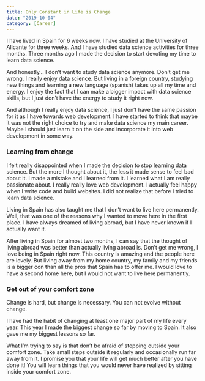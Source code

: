 ```yaml
---
title: Only Constant in Life is Change
date: "2019-10-04"
category: [Career]
---
```


I have lived in Spain for 6 weeks now. I have studied at the University of Alicante for three weeks. And I have studied data science activities for three months. Three months ago I made the decision to start devoting my time to learn data science.

And honestly… I don’t want to study data science anymore. Don’t get me wrong, I really enjoy data science. But living in a foreign country, studying new things and learning a new language (spanish) takes up all my time and energy. I enjoy the fact that I can make a bigger impact with data science skills, but I just don’t have the energy to study it right now.

And although I really enjoy data science, I just don’t have the same passion for it as I have towards web development. I have started to think that maybe it was not the right choice to try and make data science my main career. Maybe I should just learn it on the side and incorporate it into web development in some way.

### Learning from change

I felt really disappointed when I made the decision to stop learning data science. But the more I thought about it, the less it made sense to feel bad about it. I made a mistake and I learned from it. I learned what I am really passionate about. I really really love web development. I actually feel happy when I write code and build websites. I did not realize that before I tried to learn data science.

Living in Spain has also taught me that I don’t want to live here permanently. Well, that was one of the reasons why I wanted to move here in the first place. I have always dreamed of living abroad, but I have never known if I actually want it.

After living in Spain for almost two months, I can say that the thought of living abroad was better than actually living abroad is. Don’t get me wrong, I love being in Spain right now. This country is amazing and the people here are lovely. But living away from my home country, my family and my friends is a bigger con than all the pros that Spain has to offer me. I would love to have a second home here, but I would not want to live here permanently.

### Get out of your comfort zone

Change is hard, but change is necessary. You can not evolve without change.

I have had the habit of changing at least one major part of my life every year. This year I made the biggest change so far by moving to Spain. It also gave me my biggest lessons so far.

What I’m trying to say is that don’t be afraid of stepping outside your comfort zone. Take small steps outside it regularly and occasionally run far away from it. I promise you that your life will get much better after you have done it! You will learn things that you would never have realized by sitting inside your comfort zone.